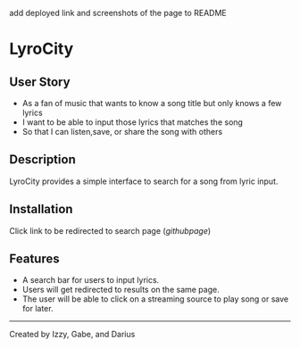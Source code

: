 add deployed link and screenshots of the page to README

# LyroCity
## User Story
- As a fan of music that wants to know a song title but only knows a few lyrics
- I want to be able to input those lyrics that matches the song
- So that I can listen,save, or share the song with others

## Description

LyroCity provides a simple interface to search for a song from lyric input. 

## Installation

Click link to be redirected to search page (*githubpage*)

## Features

- A search bar for users to input lyrics.
- Users will get redirected to results on the same page.
- The user will be able to click on a streaming source to play song or save for later.




---

Created by Izzy, Gabe, and Darius
